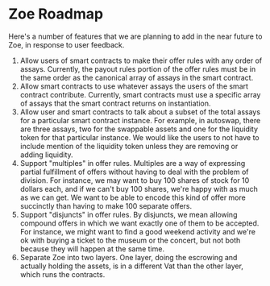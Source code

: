 # Zoe Roadmap

<Zoe-Version/>

Here's a number of features that we are planning to add in the near
future to Zoe, in response to user feedback.

1. Allow users of smart contracts to make their offer rules with any
   order of assays. Currently, the payout rules portion of the offer
   rules must be in the same order as the canonical array of assays
   in the smart contract.
2. Allow smart contracts to use whatever assays the users of the smart
   contract contribute. Currently, smart contracts must use a specific
   array of assays that the smart contract returns on instantiation.
3. Allow user and smart contracts to talk about a subset of the total
   assays for a particular smart contract instance. For example, in
   autoswap, there are three assays, two for the swappable assets and
   one for the liquidity token for that particular instance. We would
   like the users to not have to include mention of the liquidity
   token unless they are removing or adding liquidity.
4. Support "multiples" in offer rules. Multiples are a
   way of expressing partial fulfillment of offers without having to
   deal with the problem of division. For instance, we may want to buy
   100 shares of stock for 10 dollars each, and if we can't buy 100
   shares, we're happy with as much as we can get. We want to be able
   to encode this kind of offer more succinctly than having to make
   100 separate offers.
5. Support "disjuncts" in offer rules. By disjuncts, we mean allowing
   compound offers in which we want exactly one of them to be
   accepted. For instance, we might want to find a good weekend
   activity and we're ok with buying a ticket to the museum or the
   concert, but not both because they will happen at the same time.
6. Separate Zoe into two layers. One layer, doing the escrowing and
   actually holding the assets, is in a different Vat than the other
   layer, which runs the contracts.
